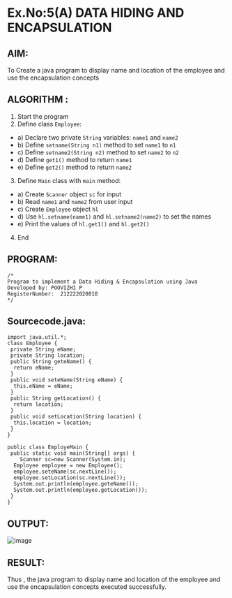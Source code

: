 # Ex.No:5(A)  DATA HIDING AND ENCAPSULATION
## AIM:
To Create a java program to display name and location of the employee and use the encapsulation concepts

## ALGORITHM :
1.  Start the program
2.	Define class `Employee`:
-	a) Declare two private `String` variables: `name1` and `name2`
-	b) Define `setname(String n1)` method to set `name1` to `n1`
-	c) Define `setname2(String n2)` method to set `name2` to `n2`
-	d) Define `get1()` method to return `name1`
-	e) Define `get2()` method to return `name2`
3.	Define `Main` class with `main` method:
-	a) Create `Scanner` object `sc` for input
-	b) Read `name1` and `name2` from user input
-	c) Create ` Employee ` object `hl`
-	d) Use `hl.setname(name1)` and `hl.setname2(name2)` to set the names
-	e) Print the values of `hl.get1()` and `hl.get2()`
4.	End


## PROGRAM:
 ```
/*
Program to implement a Data Hiding & Encapsulation using Java
Developed by: POOVIZHI P
RegisterNumber:  212222020018
*/
```

## Sourcecode.java:
~~~
import java.util.*;
class Employee {
 private String eName;
 private String location;
 public String geteName() {
  return eName;
 }
 public void seteName(String eName) {
  this.eName = eName;
 }
 public String getLocation() {
  return location;
 }
 public void setLocation(String location) {
  this.location = location;
 }
}

public class EmployeMain {
 public static void main(String[] args) {
    Scanner sc=new Scanner(System.in);
  Employee employee = new Employee();
  employee.seteName(sc.nextLine());
  employee.setLocation(sc.nextLine());
  System.out.println(employee.geteName());
  System.out.println(employee.getLocation());
 }
}
~~~
## OUTPUT:
![image](https://github.com/user-attachments/assets/c150dcc5-4b4b-4e87-a550-80a8dcd9b2e9)

## RESULT:
Thus , the  java program to display name and location of the employee and use the encapsulation concepts executed successfully.
